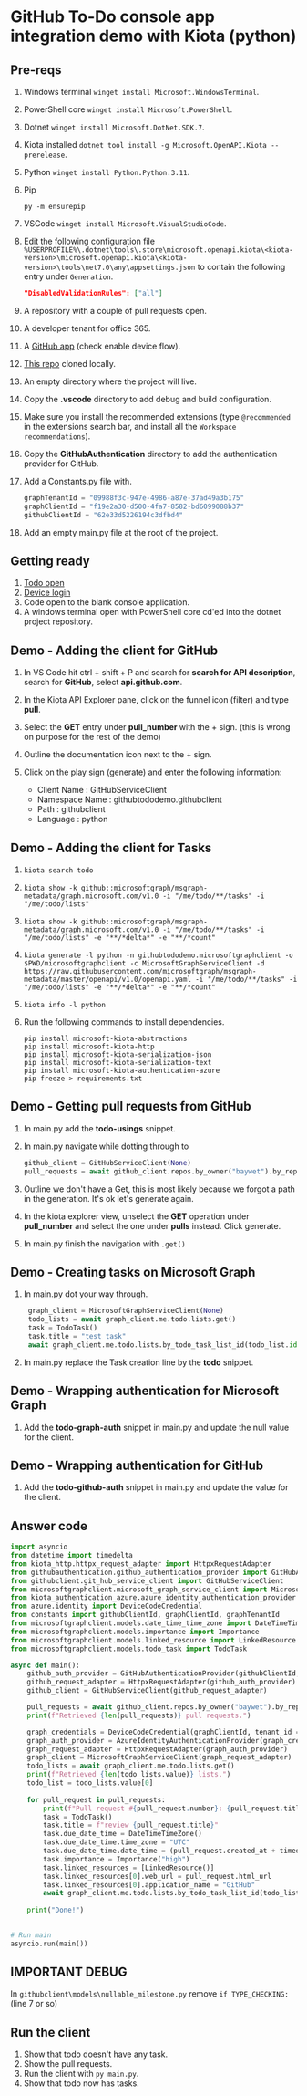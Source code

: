 # GitHub To-Do console app integration demo with Kiota (python)

## Pre-reqs

1. Windows terminal `winget install Microsoft.WindowsTerminal`.
1. PowerShell core `winget install Microsoft.PowerShell`.
1. Dotnet `winget install Microsoft.DotNet.SDK.7`.
1. Kiota installed `dotnet tool install -g Microsoft.OpenAPI.Kiota --prerelease`.
1. Python `winget install Python.Python.3.11`.
1. Pip

   ```shell
   py -m ensurepip
   ```

1. VSCode `winget install Microsoft.VisualStudioCode`.
1. Edit the following configuration file `%USERPROFILE%\.dotnet\tools\.store\microsoft.openapi.kiota\<kiota-version>\microsoft.openapi.kiota\<kiota-version>\tools\net7.0\any\appsettings.json` to contain the following entry under `Generation`.

   ```json
   "DisabledValidationRules": ["all"]
   ```

1. A repository with a couple of pull requests open.
1. A developer tenant for office 365.
1. A [GitHub app](https://github.com/settings/applications/new) (check enable device flow).
1. [This repo](https://github.com/baywet/GitHubTodoDemo) cloned locally.
1. An empty directory where the project will live.
1. Copy the **.vscode** directory to add debug and build configuration.
1. Make sure you install the recommended extensions (type `@recommended` in the extensions search bar, and install all the `Workspace recommendations`).
1. Copy the **GitHubAuthentication** directory to add the authentication provider for GitHub.
1. Add a Constants.py file with.

   ```Python
   graphTenantId = "09988f3c-947e-4986-a87e-37ad49a3b175"
   graphClientId = "f19e2a30-d500-4fa7-8582-bd6099088b37"
   githubClientId = "62e33d5226194c3dfbd4"
   ```

1. Add an empty main.py file at the root of the project.

## Getting ready

1. [Todo open](https://to-do.office.com/tasks/inbox)
1. [Device login](https://www.microsoft.com/devicelogin)
1. Code open to the blank console application.
1. A windows terminal open with PowerShell core cd'ed into the dotnet project repository.

## Demo - Adding the client for GitHub

1. In VS Code hit ctrl + shift + P and search for **search for API description**, search for **GitHub**, select **api.github.com**.
1. In the Kiota API Explorer pane, click on the funnel icon (filter) and type **pull**.
1. Select the **GET** entry under **pull_number** with the + sign. (this is wrong on purpose for the rest of the demo)
1. Outline the documentation icon next to the + sign.
1. Click on the play sign (generate) and enter the following information:

   - Client Name : GitHubServiceClient
   - Namespace Name : githubtododemo.githubclient
   - Path : githubclient
   - Language : python

## Demo - Adding the client for Tasks

1. `kiota search todo`
1. `kiota show -k github::microsoftgraph/msgraph-metadata/graph.microsoft.com/v1.0 -i "/me/todo/**/tasks" -i "/me/todo/lists"`
1. `kiota show -k github::microsoftgraph/msgraph-metadata/graph.microsoft.com/v1.0 -i "/me/todo/**/tasks" -i "/me/todo/lists" -e "**/*delta*" -e "**/*count"`
1. `kiota generate -l python -n githubtododemo.microsoftgraphclient -o $PWD/microsoftgraphclient -c MicrosoftGraphServiceClient -d https://raw.githubusercontent.com/microsoftgraph/msgraph-metadata/master/openapi/v1.0/openapi.yaml -i "/me/todo/**/tasks" -i "/me/todo/lists" -e "**/*delta*" -e "**/*count"`
1. `kiota info -l python`
1. Run the following commands to install dependencies.

   ```shell
   pip install microsoft-kiota-abstractions
   pip install microsoft-kiota-http
   pip install microsoft-kiota-serialization-json
   pip install microsoft-kiota-serialization-text
   pip install microsoft-kiota-authentication-azure
   pip freeze > requirements.txt
   ```

## Demo - Getting pull requests from GitHub

1. In main.py add the **todo-usings** snippet.
1. In main.py navigate while dotting through to

   ```python
   github_client = GitHubServiceClient(None)
   pull_requests = await github_client.repos.by_owner("baywet").by_repo("demo").pulls
   ```

1. Outline we don't have a Get, this is most likely because we forgot a path in the generation. It's ok let's generate again.
1. In the kiota explorer view, unselect the **GET** operation under **pull_number** and select the one under **pulls** instead. Click generate.
1. In main.py finish the navigation with `.get()`

## Demo - Creating tasks on Microsoft Graph

1. In main.py dot your way through.

   ```python
    graph_client = MicrosoftGraphServiceClient(None)
    todo_lists = await graph_client.me.todo.lists.get()
    task = TodoTask()
    task.title = "test task"
    await graph_client.me.todo.lists.by_todo_task_list_id(todo_list.id).tasks.post(task)
   ```

1. In main.py replace the Task creation line by the **todo** snippet.

## Demo - Wrapping authentication for Microsoft Graph

1. Add the **todo-graph-auth** snippet in main.py and update the null value for the client.

## Demo - Wrapping authentication for GitHub

1. Add the **todo-github-auth** snippet in main.py and update the value for the client.

## Answer code

```python
import asyncio
from datetime import timedelta
from kiota_http.httpx_request_adapter import HttpxRequestAdapter
from githubauthentication.github_authentication_provider import GitHubAuthenticationProvider
from githubclient.git_hub_service_client import GitHubServiceClient
from microsoftgraphclient.microsoft_graph_service_client import MicrosoftGraphServiceClient
from kiota_authentication_azure.azure_identity_authentication_provider import AzureIdentityAuthenticationProvider
from azure.identity import DeviceCodeCredential
from constants import githubClientId, graphClientId, graphTenantId
from microsoftgraphclient.models.date_time_time_zone import DateTimeTimeZone
from microsoftgraphclient.models.importance import Importance
from microsoftgraphclient.models.linked_resource import LinkedResource
from microsoftgraphclient.models.todo_task import TodoTask

async def main():
    github_auth_provider = GitHubAuthenticationProvider(githubClientId, "repo")
    github_request_adapter = HttpxRequestAdapter(github_auth_provider)
    github_client = GitHubServiceClient(github_request_adapter)

    pull_requests = await github_client.repos.by_owner("baywet").by_repo("demo").pulls.get()
    print(f"Retrieved {len(pull_requests)} pull requests.")

    graph_credentials = DeviceCodeCredential(graphClientId, tenant_id = graphTenantId, prompt_callback = lambda uri, code, date: print(f"Please sign in at {uri} with code {code}"))
    graph_auth_provider = AzureIdentityAuthenticationProvider(graph_credentials, scopes=["Tasks.ReadWrite"], allowed_hosts=["graph.microsoft.com"])
    graph_request_adapter = HttpxRequestAdapter(graph_auth_provider)
    graph_client = MicrosoftGraphServiceClient(graph_request_adapter)
    todo_lists = await graph_client.me.todo.lists.get()
    print(f"Retrieved {len(todo_lists.value)} lists.")
    todo_list = todo_lists.value[0]
    
    for pull_request in pull_requests:
        print(f"Pull request #{pull_request.number}: {pull_request.title}")
        task = TodoTask()
        task.title = f"review {pull_request.title}"
        task.due_date_time = DateTimeTimeZone()
        task.due_date_time.time_zone = "UTC"
        task.due_date_time.date_time = (pull_request.created_at + timedelta(days=7)).isoformat()
        task.importance = Importance("high")
        task.linked_resources = [LinkedResource()]
        task.linked_resources[0].web_url = pull_request.html_url
        task.linked_resources[0].application_name = "GitHub"
        await graph_client.me.todo.lists.by_todo_task_list_id(todo_list.id).tasks.post(task)
    
    print("Done!")
        

# Run main
asyncio.run(main())
```

## IMPORTANT DEBUG

In `githubclient\models\nullable_milestone.py` remove `if TYPE_CHECKING:` (line 7 or so)

## Run the client

1. Show that todo doesn't have any task.
1. Show the pull requests.
1. Run the client with `py main.py`.
1. Show that todo now has tasks.
